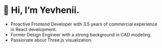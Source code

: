 # 👋 Hi, I’m Yevhenii.

- Proactive Frontend Developer with 3.5 years of commercial experience in React development.
- Former Design Engineer with a strong background in CAD modeling.
- Passionate about Three.js visualization.
